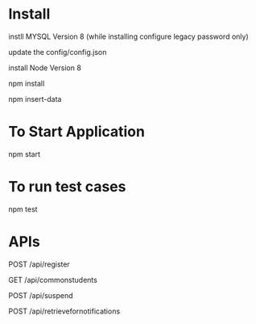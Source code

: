 # Install

instll MYSQL Version 8 (while installing configure legacy password only)

update the config/config.json

install Node Version 8

npm install

npm insert-data


# To Start Application

npm start


# To run test cases

npm test


# APIs

POST /api/register

GET /api/commonstudents

POST /api/suspend

POST /api/retrievefornotifications
